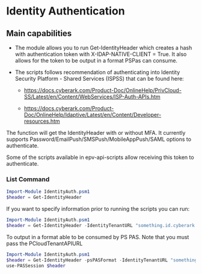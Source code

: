 # Identity Authentication

## Main capabilities

- The module allows you to run Get-IdentityHeader which creates a hash with authentication token with X-IDAP-NATIVE-CLIENT = True. It also allows for the token to be output in a format PSPas can consume.

- The scripts follows recommendation of authenticating into Identity Security Platform - Shared Services (ISPSS) that can be found here:

  - <https://docs.cyberark.com/Product-Doc/OnlineHelp/PrivCloud-SS/Latest/en/Content/WebServices/ISP-Auth-APIs.htm>

  - <https://docs.cyberark.com/Product-Doc/OnlineHelp/Idaptive/Latest/en/Content/Developer-resources.htm>

The function will get the IdentityHeader with or without MFA. It currently supports Password/EmailPush/SMSPush/MobileAppPush/SAML options to authenticate.

Some of the scripts available in epv-api-scripts allow receiving this token to authenticate.

### List Command

```powershell
Import-Module IdentityAuth.psm1
$header = Get-IdentityHeader
```

If you want to specify information prior to running the scripts you can run:

```powershell
Import-Module IdentityAuth.psm1
$header = Get-IdentityHeader -IdentityTenantURL "something.id.cyberark.cloud" -IdentityUserName "UserToAuthenticate@cyberark.cloud.ID"
```

To output in a format able to be consumed by PS PAS.
Note that you must pass the PCloudTenantAPIURL
```powershell
Import-Module IdentityAuth.psm1
$header = Get-IdentityHeader -psPASFormat -IdentityTenantURL "something.id.cyberark.cloud" -IdentityUserName "UserToAuthenticate@cyberark.cloud.ID" -PCloudSubdomain "subdomain"
use-PASSession $header
```
